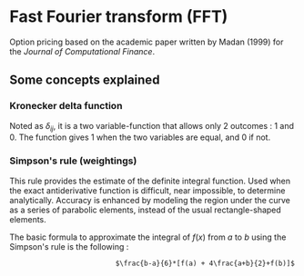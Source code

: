 # Fast Fourier transform (FFT)

Option pricing based on the academic paper written by Madan (1999) for the _Journal of Computational Finance_. 

## Some concepts explained

### Kronecker delta function
Noted as $\delta_{ij}$, it is a two variable-function that allows only 2 outcomes : 1 and 0. The function gives 1 when the two variables are equal, and 0 if not. 

### Simpson's rule (weightings)
This rule provides the estimate of the definite integral function. Used when the exact antiderivative function is difficult, near impossible, to determine analytically. Accuracy is enhanced by modeling the region under the curve as a series of parabolic elements, instead of the usual rectangle-shaped elements. 

The basic formula to approximate the integral of $f(x)$ from $a$ to $b$ using the Simpson's rule is the following :

                              $\frac{b-a}{6}*[f(a) + 4\frac{a+b}{2}+f(b)]$ 
